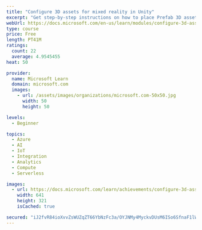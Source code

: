 ```yaml
---
title: "Configure 3D assets for mixed reality in Unity"
excerpt: "Get step-by-step instructions on how to place Prefab 3D assets and models into a Unity scene. Learn about Unity Scriptable Objects and mixed reality design considerations before deploying to a HoloLens 2."
webUrl: https://docs.microsoft.com/en-us/learn/modules/configure-3d-assets-mixed-reality-unity/
type: course
price: Free
length: PT41M
ratings:
  count: 22
  average: 4.9545455
heat: 50

provider:
  name: Microsoft Learn
  domain: microsoft.com
  images:
    - url: /assets/images/organizations/microsoft.com-50x50.jpg
      width: 50
      height: 50

levels:
  - Beginner

topics:
  - Azure
  - AI
  - IoT
  - Integration
  - Analytics
  - Compute
  - Serverless

images:
  - url: https://docs.microsoft.com/learn/achievements/configure-3d-assets-mixed-reality-unity-social.png
    width: 641
    height: 321
    isCached: true

secured: "iJ2fvR84ioXvvZsWUZqZT66YbNzFc3a/OYJNMy4MyckvDUsM6ISo6SfnaF1lWnIOGmtHbqSJmuDiEeRUD8AOmBpOlXqf93w+UWhTBwpVL+7/8Q4E4cyhf3QIdv+TMVtBCHosJqfbdmy9M+BAVSRpJ5yue/RzaK/qojgK0HGEllVLc/UewkJJCwTvmI24wp+ok+iwMQxfgrMlU2U99TxIAdF9EOTYD8fCFWwLOSfzu5wqHvVFWDu6ve+3JiOFfvuC0U5pg54gmRBhtok5IQVeGX3Z3LiNwZgYDAjBJQyMbPYbpZfiAcRRp4KwdBOUuYaSHah/Kr8ZtbDRvz4dtzroCH3l2vYqw3nFDokIWoDBn6cqkP/4lYcYP+TK8o46pIHT4FT8NQ7FTe98GQapAF70ttIUuciVLiGlNV9eSqrnBuk=;ktMfbG94fcXMafNWsKXMAw=="
---
```


